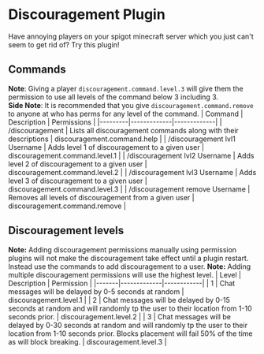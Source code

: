 # Discouragement Plugin
Have annoying players on your spigot minecraft server which you just can't seem to get rid of? Try this plugin!

## Commands
**Note**: Giving a player `discouragement.command.level.3` will give them the permission to use all levels of the command below 3 including 3.<br>
**Side Note**: It is recommended that you give `discouragement.command.remove` to anyone at who has perms for any level of the command.
| Command | Description | Permissions |
|---------|-------------|-------------|
| /discouragement | Lists all discouragement commands along with their descriptions | discouragement.command.help |
| /discouragement lvl1 Username | Adds level 1 of discouragement to a given user | discouragement.command.level.1 |
| /discouragement lvl2 Username | Adds level 2 of discouragement to a given user | discouragement.command.level.2 |
| /discouragement lvl3 Username | Adds level 3 of discouragement to a given user | discouragement.command.level.3 |
| /discouragement remove Username | Removes all levels of discouragement from a given user | discouragement.command.remove |

## Discouragement levels
**Note:** Adding discouragement permissions manually using permission plugins will not make the discouragement take effect until a plugin restart. Instead use the commands to add discouragement to a user.
**Note:** Adding multiple discouragement permissions will use the highest level.
| Level | Description | Permission |
|-------|-------------|------------|
| 1 | Chat messages will be delayed by 0-5 seconds at random | discouragement.level.1 |
| 2 | Chat messages will be delayed by 0-15 seconds at random and will randomly tp the user to their location from 1-10 seconds prior. | discouragement.level.2 |
| 3 | Chat messages will be delayed by 0-30 seconds at random and will randomly tp the user to their location from 1-10 seconds prior. Blocks placement will fail 50% of the time as will block breaking. | discouragement.level.3 |